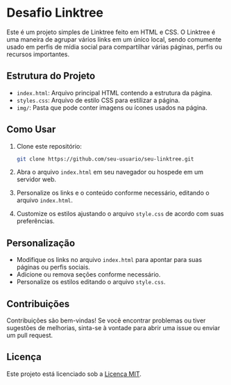 # Desafio Linktree

Este é um projeto simples de Linktree feito em HTML e CSS. O Linktree é uma maneira de agrupar vários links em um único local, sendo comumente usado em perfis de mídia social para compartilhar várias páginas, perfis ou recursos importantes.

## Estrutura do Projeto

- `index.html`: Arquivo principal HTML contendo a estrutura da página.
- `styles.css`: Arquivo de estilo CSS para estilizar a página.
- `img/`: Pasta que pode conter imagens ou ícones usados na página.

## Como Usar

1. Clone este repositório:

    ```bash
    git clone https://github.com/seu-usuario/seu-linktree.git
    ```

2. Abra o arquivo `index.html` em seu navegador ou hospede em um servidor web.

3. Personalize os links e o conteúdo conforme necessário, editando o arquivo `index.html`.

4. Customize os estilos ajustando o arquivo `style.css` de acordo com suas preferências.

## Personalização

- Modifique os links no arquivo `index.html` para apontar para suas páginas ou perfis sociais.
- Adicione ou remova seções conforme necessário.
- Personalize os estilos editando o arquivo `style.css`.

## Contribuições

Contribuições são bem-vindas! Se você encontrar problemas ou tiver sugestões de melhorias, sinta-se à vontade para abrir uma issue ou enviar um pull request.

## Licença

Este projeto está licenciado sob a [Licença MIT](LICENSE).

